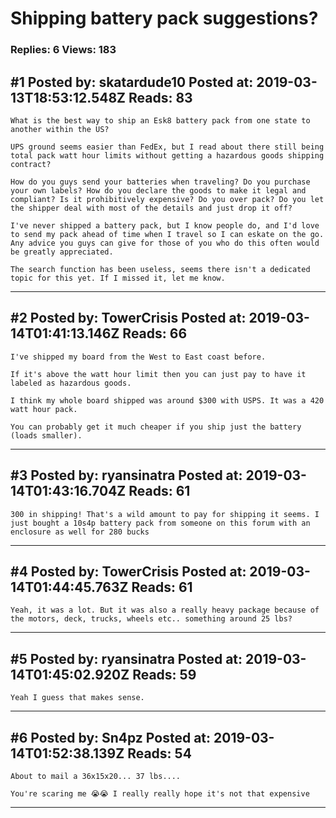 # Shipping battery pack suggestions?

### Replies: 6 Views: 183

## \#1 Posted by: skatardude10 Posted at: 2019-03-13T18:53:12.548Z Reads: 83

```
What is the best way to ship an Esk8 battery pack from one state to another within the US?

UPS ground seems easier than FedEx, but I read about there still being total pack watt hour limits without getting a hazardous goods shipping contract?

How do you guys send your batteries when traveling? Do you purchase your own labels? How do you declare the goods to make it legal and compliant? Is it prohibitively expensive? Do you over pack? Do you let the shipper deal with most of the details and just drop it off? 

I've never shipped a battery pack, but I know people do, and I'd love to send my pack ahead of time when I travel so I can eskate on the go. Any advice you guys can give for those of you who do this often would be greatly appreciated. 

The search function has been useless, seems there isn't a dedicated topic for this yet. If I missed it, let me know.
```

---
## \#2 Posted by: TowerCrisis Posted at: 2019-03-14T01:41:13.146Z Reads: 66

```
I've shipped my board from the West to East coast before.

If it's above the watt hour limit then you can just pay to have it labeled as hazardous goods.

I think my whole board shipped was around $300 with USPS. It was a 420 watt hour pack.

You can probably get it much cheaper if you ship just the battery (loads smaller).
```

---
## \#3 Posted by: ryansinatra Posted at: 2019-03-14T01:43:16.704Z Reads: 61

```
300 in shipping! That's a wild amount to pay for shipping it seems. I just bought a 10s4p battery pack from someone on this forum with an enclosure as well for 280 bucks
```

---
## \#4 Posted by: TowerCrisis Posted at: 2019-03-14T01:44:45.763Z Reads: 61

```
Yeah, it was a lot. But it was also a really heavy package because of the motors, deck, trucks, wheels etc.. something around 25 lbs?
```

---
## \#5 Posted by: ryansinatra Posted at: 2019-03-14T01:45:02.920Z Reads: 59

```
Yeah I guess that makes sense.
```

---
## \#6 Posted by: Sn4pz Posted at: 2019-03-14T01:52:38.139Z Reads: 54

```
About to mail a 36x15x20... 37 lbs....

You're scaring me 😭😭 I really really hope it's not that expensive
```

---
